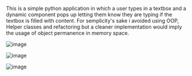This is a simple python application in which a user types in a textbox and a dynamic component pops up letting them know they are typing if the textbox is filled with content.
For semplicity's sake i avoided using OOP, Helper classes and refactoring but a cleaner implementation would imply the usage of object permanence in memory space.

![image](https://github.com/user-attachments/assets/f300533f-e7f5-4a4a-bb47-eec323b1441a)


![image](https://github.com/user-attachments/assets/c7b1a623-b13a-4b9c-9eea-7ee61016c1b7)


![image](https://github.com/user-attachments/assets/b13fa299-79e3-499a-844a-82dce9c2f158)
